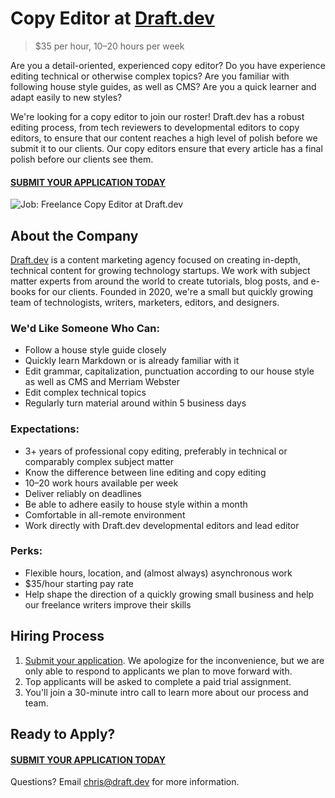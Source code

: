 # Copy Editor at [Draft.dev](https://draft.dev/)
> $35 per hour, 10–20 hours per week

Are you a detail-oriented, experienced copy editor? Do you have experience editing technical or otherwise complex topics? Are you familiar with following house style guides, as well as CMS? Are you a quick learner and adapt easily to new styles?

We're looking for a copy editor to join our roster! Draft.dev has a robust editing process, from tech reviewers to developmental editors to copy editors, to ensure that our content reaches a high level of polish before we submit it to our clients. Our copy editors ensure that every article has a final polish before our clients see them.

#### [SUBMIT YOUR APPLICATION TODAY](https://airtable.com/shrIZn1T6KMJn4n3v)

![Job: Freelance Copy Editor at Draft.dev](https://draft.dev/learn/assets/posts/img_0990.png)

## About the Company
[Draft.dev](https://draft.dev/) is a content marketing agency focused on creating in-depth, technical content for growing technology startups. We work with subject matter experts from around the world to create tutorials, blog posts, and e-books for our clients. Founded in 2020, we're a small but quickly growing team of technologists, writers, marketers, editors, and designers.

### We'd Like Someone Who Can:
- Follow a house style guide closely
- Quickly learn Markdown or is already familiar with it
- Edit grammar, capitalization, punctuation according to our house style as well as CMS and Merriam Webster
- Edit complex technical topics
- Regularly turn material around within 5 business days

### Expectations:
- 3+ years of professional copy editing, preferably in technical or comparably complex subject matter
- Know the difference between line editing and copy editing
- 10–20 work hours available per week
- Deliver reliably on deadlines
- Be able to adhere easily to house style within a month
- Comfortable in all-remote environment
- Work directly with Draft.dev developmental editors and lead editor

### Perks:
- Flexible hours, location, and (almost always) asynchronous work
- $35/hour starting pay rate
- Help shape the direction of a quickly growing small business and help our freelance writers improve their skills

## Hiring Process
1. [Submit your application](https://airtable.com/shrIZn1T6KMJn4n3v). We apologize for the inconvenience, but we are only able to respond to applicants we plan to move forward with.
2. Top applicants will be asked to complete a paid trial assignment.
3. You'll join a 30-minute intro call to learn more about our process and team.

## Ready to Apply?

#### [SUBMIT YOUR APPLICATION TODAY](https://airtable.com/shrIZn1T6KMJn4n3v)

Questions? Email [chris@draft.dev](mailto:chris@draft.dev) for more information.
